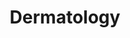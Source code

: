 ---
title: Dermatology
crosslinks:
- SkincareAddiction
- AsianBeauty
- Dentistry
- 2lu9e1d
- AskDocs
- autotldr
- 21j3nyv
- livven
---